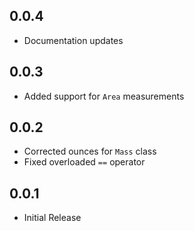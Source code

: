 ## 0.0.4

* Documentation updates

## 0.0.3

* Added support for `Area` measurements

## 0.0.2

* Corrected ounces for `Mass` class
* Fixed overloaded `==` operator

## 0.0.1

* Initial Release